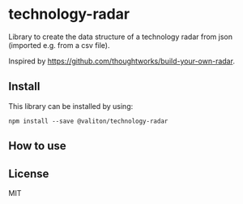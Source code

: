 # technology-radar
Library to create the data structure of a technology radar from json (imported e.g. from a csv file).

Inspired by https://github.com/thoughtworks/build-your-own-radar.

## Install
This library can be installed by using:

```
npm install --save @valiton/technology-radar
```

## How to use



## License
MIT
